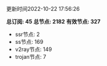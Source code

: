 更新时间2022-10-22 17:56:26

**总订阅: 45**
**总节点: 2182**
**有效节点: 327**
- ssr节点: 2
- ss节点: 169
- v2ray节点: 149
- trojan节点: 7
